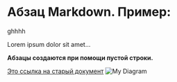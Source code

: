 # Абзац Markdown. Пример:
ghhhh

Lorem ipsum dolor sit amet... 

**Абзацы создаются при помощи пустой строки.**

[Это ссылка на старый документ](olddoc.md)
![My Diagram](C:\Users\1\test1\images\diagram.puml)
